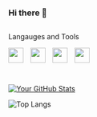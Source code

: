 ### Hi there 👋

##
Langauges and Tools

  <img width="30px" style="margin-right:10px;" src="https://cdn.jsdelivr.net/gh/devicons/devicon@latest/icons/javascript/javascript-original.svg" />   <img width="30px" style="margin-right:10px;" src="https://cdn.jsdelivr.net/gh/devicons/devicon@latest/icons/html5/html5-plain.svg" />   <img width="30px" style="margin-right:10px;" src="https://cdn.jsdelivr.net/gh/devicons/devicon@latest/icons/css3/css3-original.svg" />   <img width="30px" style="margin-right:10px;" src="https://cdn.jsdelivr.net/gh/devicons/devicon@latest/icons/vscode/vscode-original.svg" />

#
          
[![Your GitHub Stats](https://github-readme-stats.vercel.app/api?username=grunde1234&show_icons=true&theme=radical)](https://github.com/grunde1234)

![Top Langs](https://github-readme-stats.vercel.app/api/top-langs/?username=grunde1234&hide_progress=true)
